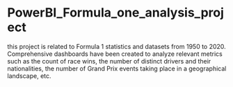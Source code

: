 # PowerBI_Formula_one_analysis_project
this project is related to Formula 1 statistics and datasets from 1950 to 2020. Comprehensive dashboards have been created to analyze relevant metrics such as the count of race wins, the number of distinct drivers and their nationalities, the number of Grand Prix events taking place in a geographical landscape, etc.
